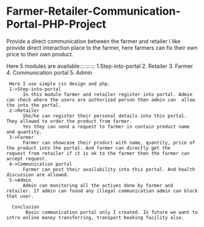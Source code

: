 # Farmer-Retailer-Communication-Portal-PHP-Project
Provide a direct communication between the farmer and retailer 
   I like provide direct interaction place to the farmer, here farmers can fix their own price to their own product.
   
   
   Here 5 modules are available:::::::::: 
     1.Step-into-portal
     2. Retailer
     3. Farmer 
     4. Communication portal
     5. Admin
     
     Here I use simple css design and php.
     1->Step-into-portal
          In this module farmer and retailer register into portal. Admin can check where the users are authorized person then admin can  allow the into the portal.
     2->Retailer 
          She/he can register their personal details into this portal. They allowed to order the product from farmer.
          Yes they can send a request to farmer in contain product name and quantity.
     3->Farmer
          Farmer can showcase their product with name, quantity, price of the product into the portal. And farmer can directly get the               request from retailer if it is ok to the farmer then the farmer can accept request.
     4->Communication portal
          Farmer can post their availability into this portal. And health discussion are allowed.
     5->Admin
          Admin can monitoring all the actives done by farmer and retailer. If admin can found any illegal communication admin can block that user.
      
      Conclusion 
           Basic communication portal only I created. In future we want to intro online money transferring, transport booking facility also.
